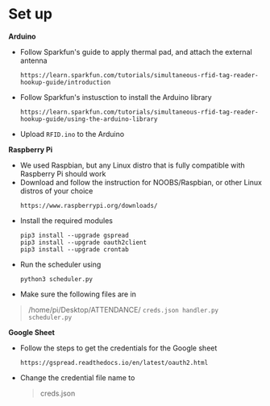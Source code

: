 # Set up

**Arduino**
- Follow Sparkfun's guide to apply thermal pad, and attach the external antenna
    ```
    https://learn.sparkfun.com/tutorials/simultaneous-rfid-tag-reader-hookup-guide/introduction
    ```
- Follow Sparkfun's instusction to install the Arduino library
    ```
    https://learn.sparkfun.com/tutorials/simultaneous-rfid-tag-reader-hookup-guide/using-the-arduino-library
    ```
- Upload `RFID.ino` to the Arduino

**Raspberry Pi**
- We used Raspbian, but any Linux distro that is fully compatible with Raspberry Pi should work
- Download and follow the instruction for NOOBS/Raspbian, or other Linux distros of your choice
    ```
    https://www.raspberrypi.org/downloads/
    ```
- Install the required modules
    ```
    pip3 install --upgrade gspread
    pip3 install --upgrade oauth2client
    pip3 install --upgrade crontab
    ```
- Run the scheduler using
    ```
    python3 scheduler.py
    ```
- Make sure the following files are in 
> /home/pi/Desktop/ATTENDANCE/
    ```
    creds.json
    handler.py
    scheduler.py
    ```
    
**Google Sheet**
- Follow the steps to get the credentials for the Google sheet
    ```
    https://gspread.readthedocs.io/en/latest/oauth2.html
    ```
- Change the credential file name to 
    > creds.json

